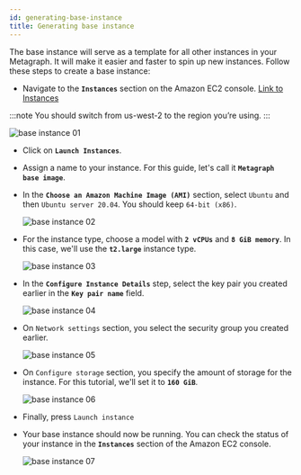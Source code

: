 ```yaml
---
id: generating-base-instance
title: Generating base instance
---
```


The base instance will serve as a template for all other instances in your Metagraph. It will make it easier and faster to spin up new instances. Follow these steps to create a base instance:

- Navigate to the **`Instances`** section on the Amazon EC2 console.
    [Link to Instances](https://us-west-2.console.aws.amazon.com/ec2/home?region=us-west-2#Instances)

:::note
You should switch from us-west-2 to the region you’re using.
:::

![base instance 01](/img/sdk/base-intance-01.png)

- Click on **`Launch Instances`**.
- Assign a name to your instance. For this guide, let's call it **`Metagraph base image`**.
- In the **`Choose an Amazon Machine Image (AMI)`** section, select `Ubuntu` and then `Ubuntu server 20.04`. You should keep `64-bit (x86)`.

    ![base instance 02](/img/sdk/base-intance-02.png)

- For the instance type, choose a model with **`2 vCPUs`** and **`8 GiB memory`**. In this case, we'll use the **`t2.large`** instance type.

    ![base instance 03](/img/sdk/base-intance-03.png)

- In the **`Configure Instance Details`** step, select the key pair you created earlier in the **`Key pair name`** field.

    ![base instance 04](/img/sdk/base-intance-04.png)

- On `Network settings` section, you select the security group you created earlier.

    ![base instance 05](/img/sdk/base-intance-05.png)

- On `Configure storage` section, you specify the amount of storage for the instance. For this tutorial, we'll set it to **`160 GiB`**.

    ![base instance 06](/img/sdk/base-intance-06.png)

- Finally, press `Launch instance`
- Your base instance should now be running. You can check the status of your instance in the **`Instances`** section of the Amazon EC2 console.

    ![base instance 07](/img/sdk/base-intance-07.png)
